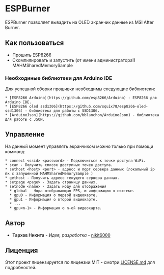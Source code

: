 # ESPBurner

ESPBurner позволяет вывадить на OLED экранчик данные из MSI After Burner.

## Как пользоваться

* Прошить ESP8266
* Скомпилировать и запустить (от имени администратора!) MAHMSharedMemorySample

### Необходиные библиотеки для Arduino IDE

Для успешной сборки прошивки необходимы следующие библиотеки:

```
* [ESP8266 Arduino](https://github.com/esp8266/Arduino) - ESP8266 для Arduino IDE.
* [ESP8266 oled ssd1306](https://github.com/squix78/esp8266-oled-ssd1306) - библиотека для работы с SSD1306.
* [ArduinoJson](https://github.com/bblanchon/ArduinoJson) - библиотека для работы с JSON.
```

## Управление

На данный момент управлять экранчиком можно только при помощи комманд:

```
* connect <ssid> <password> - Подключиться к точке доступа WiFi.
* scan - Получить список доступных точек доступа.
* sethost <host> <port> - адресс и порт сервера данных (локальный ip пк с запушенной MAHMSharedMemorySample )
* gethost - Получить адресс текущего сервера данных.
* setpage <page> - Задать страницу данных. 
* setnode <name> - Задать ноду для отображения
  * global - Нода отображающая FPS, и информацию о системе.
  * gpu0 - Информация о первой видеокарте.
  * gpu1 - Информация о второй видиокарте.
  * ...
  * gpu<n-1> - Информация о n-ой видеокарте.
```
## Автор

* **Тархов Никита** - *Идея, разработка* - [nikit6000](https://github.com/nikit6000)

## Лиценция

Этот проект лицензируется по лицензии MIT - смотри [LICENSE.md](LICENSE.md) для подробностей.
